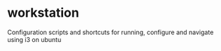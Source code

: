 # workstation
Configuration scripts and shortcuts for running, configure and navigate using i3 on ubuntu
